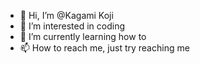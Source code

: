 - 👋 Hi, I’m @Kagami Koji
- 👀 I’m interested in coding
- 🌱 I’m currently learning how to
- 📫 How to reach me, just try reaching me
